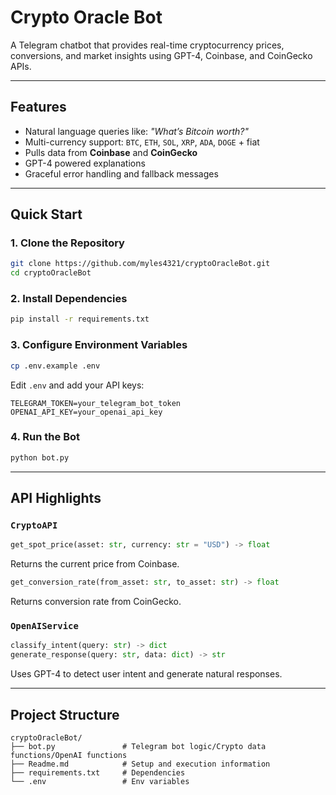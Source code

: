# Crypto Oracle Bot

A Telegram chatbot that provides real-time cryptocurrency prices, conversions, and market insights using GPT-4, Coinbase, and CoinGecko APIs.

---

## Features

- Natural language queries like: _"What’s Bitcoin worth?"_
- Multi-currency support: `BTC`, `ETH`, `SOL`, `XRP`, `ADA`, `DOGE` + fiat
- Pulls data from **Coinbase** and **CoinGecko**
- GPT-4 powered explanations
- Graceful error handling and fallback messages

---

## Quick Start

### 1. Clone the Repository

```bash
git clone https://github.com/myles4321/cryptoOracleBot.git
cd cryptoOracleBot
```

### 2. Install Dependencies

```bash
pip install -r requirements.txt
```

### 3. Configure Environment Variables

```bash
cp .env.example .env
```

Edit `.env` and add your API keys:

```env
TELEGRAM_TOKEN=your_telegram_bot_token
OPENAI_API_KEY=your_openai_api_key
```

### 4. Run the Bot

```bash
python bot.py
```

---

## API Highlights

### `CryptoAPI`

```python
get_spot_price(asset: str, currency: str = "USD") -> float
```

Returns the current price from Coinbase.

```python
get_conversion_rate(from_asset: str, to_asset: str) -> float
```

Returns conversion rate from CoinGecko.

### `OpenAIService`

```python
classify_intent(query: str) -> dict
generate_response(query: str, data: dict) -> str
```

Uses GPT-4 to detect user intent and generate natural responses.

---

## Project Structure

```
cryptoOracleBot/
├── bot.py               # Telegram bot logic/Crypto data functions/OpenAI functions
├── Readme.md            # Setup and execution information
├── requirements.txt     # Dependencies
└── .env                 # Env variables

```

